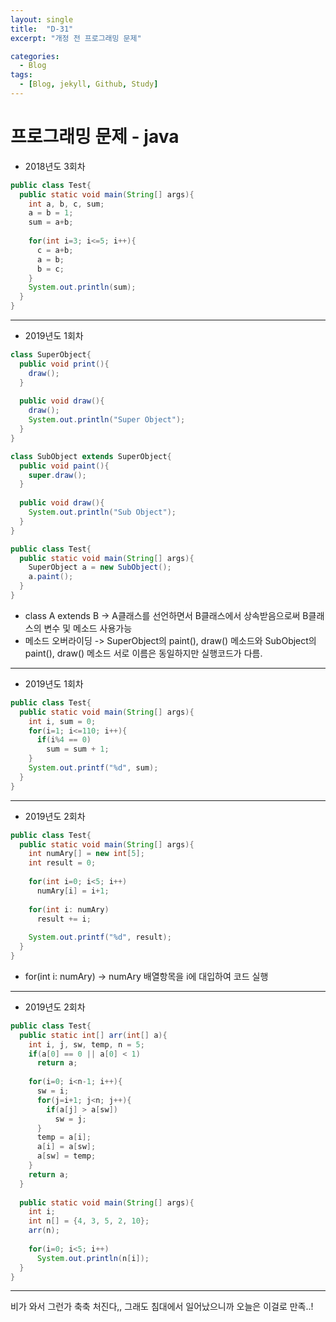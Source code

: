 ```yaml
---
layout: single
title:  "D-31"
excerpt: "개정 전 프로그래밍 문제"

categories:
  - Blog
tags:
  - [Blog, jekyll, Github, Study]
---
```

# 프로그래밍 문제 - java

* 2018년도 3회차

```java
public class Test{
  public static void main(String[] args){
    int a, b, c, sum;
    a = b = 1;
    sum = a+b;
    
    for(int i=3; i<=5; i++){
      c = a+b;
      a = b;
      b = c;
    }
    System.out.println(sum);
  }
}
```

***

* 2019년도 1회차

```java
class SuperObject{
  public void print(){
    draw();
  }
  
  public void draw(){
    draw();
    System.out.println("Super Object");
  }
}

class SubObject extends SuperObject{
  public void paint(){
    super.draw();
  }
  
  public void draw(){
    System.out.println("Sub Object");
  }
}

public class Test{
  public static void main(String[] args){
    SuperObject a = new SubObject();
    a.paint();
  }
}
```

- class A extends B -> A클래스를 선언하면서 B클래스에서 상속받음으로써 B클래스의 변수 및 메소드 사용가능
- 메소드 오버라이딩 -> SuperObject의 paint(), draw() 메소드와 SubObject의 paint(), draw() 메소드 서로 이름은 동일하지만 실행코드가 다름.

***

* 2019년도 1회차

```java
public class Test{
  public static void main(String[] args){
    int i, sum = 0;
    for(i=1; i<=110; i++){
      if(i%4 == 0)
        sum = sum + 1;
    }
    System.out.printf("%d", sum);
  }
}
```

***

* 2019년도 2회차

```java
public class Test{
  public static void main(String[] args){
    int numAry[] = new int[5];
    int result = 0;
    
    for(int i=0; i<5; i++)
      numAry[i] = i+1;
      
    for(int i: numAry)
      result += i;
    
    System.out.printf("%d", result);
  }
}
```

- for(int i: numAry) -> numAry 배열항목을 i에 대입하여 코드 실행

***

* 2019년도 2회차

```java
public class Test{
  public static int[] arr(int[] a){
    int i, j, sw, temp, n = 5;
    if(a[0] == 0 || a[0] < 1)
      return a;
      
    for(i=0; i<n-1; i++){
      sw = i;
      for(j=i+1; j<n; j++){
        if(a[j] > a[sw])
          sw = j;
      }
      temp = a[i];
      a[i] = a[sw];
      a[sw] = temp;
    }
    return a;
  }
  
  public static void main(String[] args){
    int i;
    int n[] = {4, 3, 5, 2, 10};
    arr(n);
    
    for(i=0; i<5; i++)
      System.out.println(n[i]);
  }
}
```

***

비가 와서 그런가 축축 처진다,, 그래도 침대에서 일어났으니까 오늘은 이걸로 만족..! 
   
